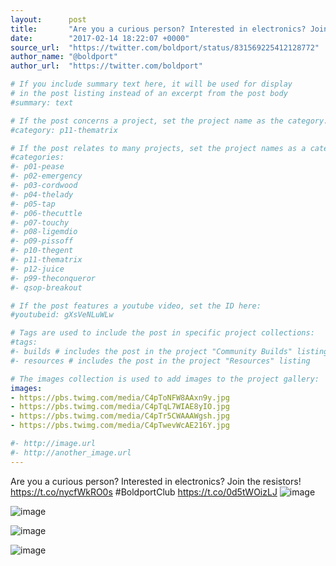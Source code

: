 ```yaml
---
layout:      post
title:       "Are you a curious person? Interested in electronics? Join the resistors!"
date:        "2017-02-14 18:22:07 +0000"
source_url:  "https://twitter.com/boldport/status/831569225412128772"
author_name: "@boldport"
author_url:  "https://twitter.com/boldport"

# If you include summary text here, it will be used for display
# in the post listing instead of an excerpt from the post body
#summary: text

# If the post concerns a project, set the project name as the category:
#category: p11-thematrix

# If the post relates to many projects, set the project names as a categories array:
#categories:
#- p01-pease
#- p02-emergency
#- p03-cordwood
#- p04-thelady
#- p05-tap
#- p06-thecuttle
#- p07-touchy
#- p08-ligemdio
#- p09-pissoff
#- p10-thegent
#- p11-thematrix
#- p12-juice
#- p99-theconqueror
#- qsop-breakout

# If the post features a youtube video, set the ID here:
#youtubeid: gXsVeNLuWLw

# Tags are used to include the post in specific project collections:
#tags:
#- builds # includes the post in the project "Community Builds" listing
#- resources # includes the post in the project "Resources" listing

# The images collection is used to add images to the project gallery:
images:
- https://pbs.twimg.com/media/C4pToNFW8AAxn9y.jpg
- https://pbs.twimg.com/media/C4pTqL7WIAE8yIO.jpg
- https://pbs.twimg.com/media/C4pTr5CWAAAWgsh.jpg
- https://pbs.twimg.com/media/C4pTwevWcAE216Y.jpg

#- http://image.url
#- http://another_image.url
---
```


Are you a curious person? Interested in electronics? Join the resistors! https://t.co/nycfWkRO0s #BoldportClub https://t.co/0d5tWOizLJ
![image](https://pbs.twimg.com/media/C4pToNFW8AAxn9y.jpg)

![image](https://pbs.twimg.com/media/C4pTqL7WIAE8yIO.jpg)

![image](https://pbs.twimg.com/media/C4pTr5CWAAAWgsh.jpg)

![image](https://pbs.twimg.com/media/C4pTwevWcAE216Y.jpg)



